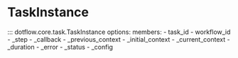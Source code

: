 # TaskInstance

::: dotflow.core.task.TaskInstance
    options:
        members:
            - task_id 
            - workflow_id 
            - _step 
            - _callback 
            - _previous_context 
            - _initial_context 
            - _current_context 
            - _duration 
            - _error 
            - _status 
            - _config 
